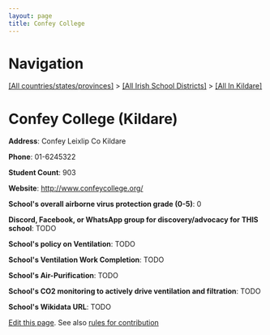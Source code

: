 ```yaml
---
layout: page
title: Confey College
---
```

# Navigation

[[All countries/states/provinces]](../../..) > [[All Irish School Districts]](../..) > [[All In Kildare]](..)

# Confey College (Kildare)

**Address**: Confey Leixlip Co Kildare

**Phone**: 01-6245322

**Student Count**: 903

**Website**: <http://www.confeycollege.org/>

**School's overall airborne virus protection grade (0-5)**: 0

**Discord, Facebook, or WhatsApp group for discovery/advocacy for THIS school**: TODO

**School's policy on Ventilation**: TODO

**School's Ventilation Work Completion**: TODO

**School's Air-Purification**: TODO

**School's CO2 monitoring to actively drive ventilation and filtration**: TODO

**School's Wikidata URL**: TODO


[Edit this page](https://github.com/ventilate-schools/Ireland/edit/main/./Kildare/Confey_College.md). See also [rules for contribution](../../../contribution-rules/)
